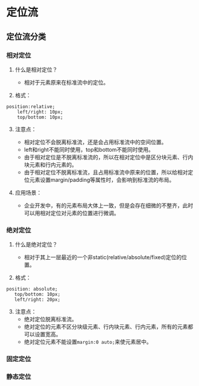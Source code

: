 # 定位流

## 定位流分类

### 相对定位

1. 什么是相对定位？
    - 相对于元素原来在标准流中的定位。

2. 格式：
```angular2html
position:relative;
    left/right: 10px;
    top/bottom: 10px;
```

3. 注意点：
   - 相对定位不会脱离标准流，还是会占用标准流中的空间位置。
   - left和right不能同时使用，top和bottom不能同时使用。
   - 由于相对定位是不脱离标准流的，所以在相对定位中是区分块元素、行内块元素和行内元素的。
   - 由于相对定位不脱离标准流，且占用标准流中原来的位置，所以给相对定位元素设置margin/padding等属性时，会影响到标准流的布局。
   
4. 应用场景：
   - 企业开发中，有的元素布局大体上一致，但是会存在细微的不整齐，此时可以用相对定位对元素的位置进行微调。

### 绝对定位

1. 什么是绝对定位？
   - 相对于其上一层最近的一个非static(relative/absolute/fixed)定位的位置。
   
2. 格式：
```
position: absolute;
   top/bottom: 10px;
   left/right: 20px;
```

3. 注意点：
   - 绝对定位脱离标准流。
   - 绝对定位的元素不区分块级元素、行内块元素、行内元素，所有的元素都可以设置宽高。
   - 绝对定位元素不能设置`margin:0 auto;`来使元素居中。

### 固定定位

### 静态定位


